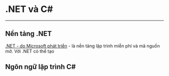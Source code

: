 # .NET và C# #
---

## Nền tảng .NET

[.NET - do Microsoft phát triển](https://learn.microsoft.com/en-us/dotnet/) - là nền tảng lập trình miễn phí và mã nguồn mở. Với .NET có thể tạo 


## Ngôn ngữ lập trình C# ##

